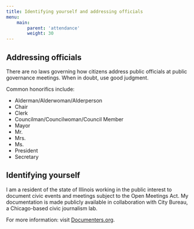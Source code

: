 ```yaml
---
title: Identifying yourself and addressing officials
menu:
    main:
        parent: 'attendance'
        weight: 30
---
```

## Addressing officials
There are no laws governing how citizens address public officials at public governance meetings. When in doubt, use good judgment.

Common honorifics include:

* Alderman/Alderwoman/Alderperson
* Chair
* Clerk
* Councilman/Councilwoman/Council Member
* Mayor
* Mr.
* Mrs.
* Ms.
* President
* Secretary

## Identifying yourself

I am a resident of the state of Illinois working in the public interest to document civic events and meetings subject to the Open Meetings Act. My documentation is made publicly available in collaboration with City Bureau, a Chicago-based civic journalism lab.

For more information: visit [Documenters.org](https://beta.documenters.org/).
